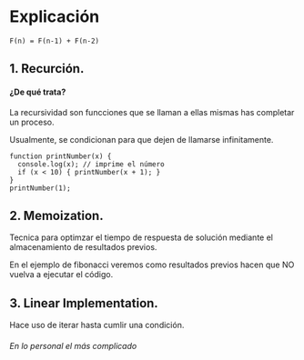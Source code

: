 # Explicación

`F(n) = F(n-1) + F(n-2)`

## 1. Recurción.

#### ¿De qué trata?

La recursividad son funcciones que se llaman a ellas mismas has completar un proceso.

Usualmente, se condicionan para que dejen de llamarse infinitamente.

```
function printNumber(x) {
  console.log(x); // imprime el número
  if (x < 10) { printNumber(x + 1); }
}
printNumber(1);
```

## 2. Memoization.

Tecnica para optimzar el tiempo de respuesta de solución mediante el almacenamiento de resultados previos.

En el ejemplo de fibonacci veremos como resultados previos hacen que NO vuelva a ejecutar el código.

## 3. Linear Implementation.

Hace uso de iterar hasta cumlir una condición.

###### En lo personal el más complicado
